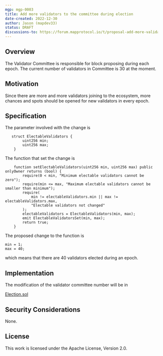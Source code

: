 ```yaml
---
mgp: mgp-0003
title: Add more validators to the committee during election
date-created: 2022-12-30
author: Jason (mapdev33)
status: DRAFT
discussions-to: https://forum.mapprotocol.io/t/proposal-add-more-validators-to-the-committee-during-election-2022-12-a-003/4613
---
```

## Overview

The Validator Committee is responsible for block proposing during each epoch. The current number of validators in Committee is 30 at the moment. 

## Motivation

Since there are more and more validators joining to the ecosystem, more chances and spots should be opened for new validators in every epoch.

## Specification

The parameter involved with the change is 

```solidity
   struct ElectableValidators {
        uint256 min;
        uint256 max;
    }
```

 The function that set the change is 

```solidity
    function setElectableValidators(uint256 min, uint256 max) public onlyOwner returns (bool) {
        require(0 < min, "Minimum electable validators cannot be zero");
        require(min <= max, "Maximum electable validators cannot be smaller than minimum");
        require(
            min != electableValidators.min || max != electableValidators.max,
            "Electable validators not changed"
        );
        electableValidators = ElectableValidators(min, max);
        emit ElectableValidatorsSet(min, max);
        return true;
    }
```



The proposed change to the function is 

```solidity
min = 1;
max = 40;
```

which means that there are 40 validators elected during an epoch.

## Implementation

The modification of the validator committee number will be in 

[Election.sol](https://github.com/mapprotocol/atlas-contracts/blob/main/contracts/governance/Election.sol)

## Security Considerations

None.

## License

This work is licensed under the Apache License, Version 2.0.